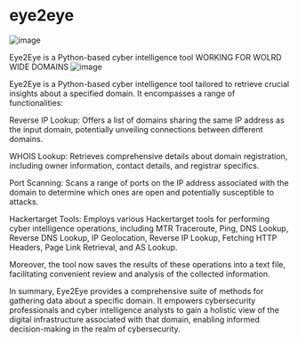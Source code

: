# eye2eye
![image](https://github.com/G0dsp/eye2eye/assets/88639130/3fea32d0-e2be-4c7c-8adb-5e1c171539dc)

Eye2Eye is a Python-based cyber intelligence tool WORKING FOR WOLRD WIDE DOMAINS
![image](https://github.com/G0dsp/eye2eye/assets/88639130/7089fd8e-2aab-442b-a3b3-71a4b9db5276)


Eye2Eye is a Python-based cyber intelligence tool tailored to retrieve crucial insights about a specified domain. It encompasses a range of functionalities:

Reverse IP Lookup: Offers a list of domains sharing the same IP address as the input domain, potentially unveiling connections between different domains.

WHOIS Lookup: Retrieves comprehensive details about domain registration, including owner information, contact details, and registrar specifics.

Port Scanning: Scans a range of ports on the IP address associated with the domain to determine which ones are open and potentially susceptible to attacks.

Hackertarget Tools: Employs various Hackertarget tools for performing cyber intelligence operations, including MTR Traceroute, Ping, DNS Lookup, Reverse DNS Lookup, IP Geolocation, Reverse IP Lookup, Fetching HTTP Headers, Page Link Retrieval, and AS Lookup.

Moreover, the tool now saves the results of these operations into a text file, facilitating convenient review and analysis of the collected information.

In summary, Eye2Eye provides a comprehensive suite of methods for gathering data about a specific domain. It empowers cybersecurity professionals and cyber intelligence analysts to gain a holistic view of the digital infrastructure associated with that domain, enabling informed decision-making in the realm of cybersecurity.
